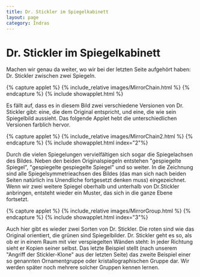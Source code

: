 ```yaml
---
title: Dr. Stickler im Spiegelkabinett
layout: page
category: Indras
---
```


# Dr. Stickler im Spiegelkabinett

Machen wir genau da weiter, wo wir bei der letzten Seite aufgehört haben: Dr. Stickler zwischen zwei Spiegeln.

{% capture applet %} {% include_relative images/MirrorChain.html %} {% endcapture %}
{% include showapplet.html %}

Es fällt auf, dass es in diesem Bild zwei verschiedene Versionen von Dr. Stickler gibt: eine, die dem Original entspricht, und eine, die wie sein Spiegelbild aussieht. Das folgende Applet hebt die unterschiedlichen Versionen farblich hervor.

{% capture applet %} {% include_relative images/MirrorChain2.html %} {% endcapture %}
{% include showapplet.html index="2"%}

Durch die vielen Spiegelungen vervielfältigen sich sogar die Spiegelachsen des Bildes. Neben den beiden Originalspiegeln entstehen "gespiegelte Spiegel", "gespiegelte gespiegelte Spiegel" und so weiter. In die Zeichnung sind alle Spiegelsymmetrieachsen des Bildes (das man sich nach beiden Seiten natürlich ins Unendliche fortgesetzt denken muss) eingezeichnet.
Wenn wir zwei weitere Spiegel oberhalb und unterhalb von Dr.Stickler anbringen, entsteht wieder ein Muster, das sich in die ganze Ebene fortsetzt.

{% capture applet %} {% include_relative images/MirrorGroup.html %} {% endcapture %}
{% include showapplet.html index="3"%}

Auch hier gibt es wieder zwei Sorten von Dr. Stickler. Die roten sind wie das Original orientiert, die grünen sind Spiegelbilder. Dr. Stickler geht es so, als ob er in einem Raum mit vier verspiegelten Wänden steht: In jeder Richtung sieht er Kopien seiner selbst.
Das letzte Beispiel stellt (nach unserem "Angriff der Stickler-Klone" aus der letzten Seite) das zweite Beispiel einer so genannten Ornamentgruppe oder kristallographischen Gruppe dar. Wir werden später noch mehrere solcher Gruppen kennen lernen.
